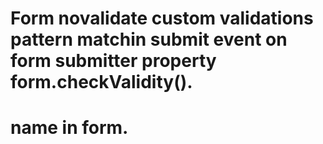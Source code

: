 # Form novalidate custom validations pattern matchin submit event on form submitter property form.checkValidity(). 
# name in form.